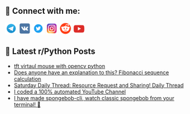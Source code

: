 ## 🔎 Connect with me:
[<img src="https://github.com/bullbesh/bullbesh/blob/main/images/Telegram.png" width="32" height="32" />](https://t.me/bullbesh)
[<img src="https://github.com/bullbesh/bullbesh/blob/main/images/VK.png" width="32" height="32" />](https://vk.com/bullbesh)
[<img src="https://github.com/bullbesh/bullbesh/blob/main/images/Twitter.png" width="32" height="32" />](https://twitter.com/bullbesh1)
[<img src="https://github.com/bullbesh/bullbesh/blob/main/images/Instagram.png" width="32" height="32" />](https://www.instagram.com/bullbesh)
[<img src="https://github.com/bullbesh/bullbesh/blob/main/images/Reddit.png" width="32" height="32" />](https://www.reddit.com/user/bullbesh)
[<img src="https://github.com/bullbesh/bullbesh/blob/main/images/YouTube.png" width="32" height="32" />](https://www.youtube.com/channel/UCtfjRs6uzgq5mfm8S06WTcg)

## 📕 Latest r/Python Posts
<!-- BLOG-POST-LIST:START -->
- [tft virtaul mouse with opencv python](https://www.reddit.com/r/Python/comments/10n3vai/tft_virtaul_mouse_with_opencv_python/)
- [Does anyone have an explanation to this? Fibonacci sequence calculation](https://www.reddit.com/r/Python/comments/10n10np/does_anyone_have_an_explanation_to_this_fibonacci/)
- [Saturday Daily Thread: Resource Request and Sharing! Daily Thread](https://www.reddit.com/r/Python/comments/10n0br9/saturday_daily_thread_resource_request_and/)
- [I coded a 100% automated YouTube Channel](https://www.reddit.com/r/Python/comments/10mz86x/i_coded_a_100_automated_youtube_channel/)
- [I have made spongebob-cli, watch classic spongebob from your terminal! 🎥](https://www.reddit.com/r/Python/comments/10myh18/i_have_made_spongebobcli_watch_classic_spongebob/)
<!-- BLOG-POST-LIST:END -->
